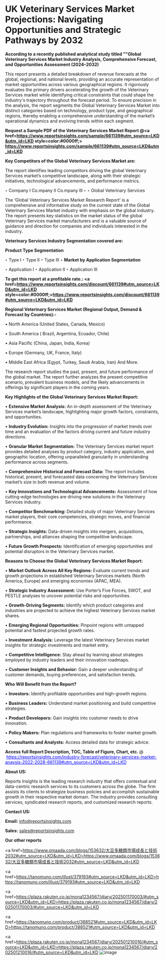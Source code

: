 # UK Veterinary Services Market Projections: Navigating Opportunities and Strategic Pathways by 2032

<strong>According to a recently published analytical study titled ""Global Veterinary Services Market Industry Analysis, Comprehensive Forecast, and Opportunities Assessment (2024–2032)</strong>

This report presents a detailed breakdown of revenue forecasts at the global, regional, and national levels, providing an accurate representation of market opportunities across various geographical regions. It rigorously evaluates the primary drivers accelerating the growth of the Veterinary Services market while identifying critical constraints that could shape the industry's trajectory throughout the forecast period. To ensure precision in the analysis, the report segments the Global Veterinary Services Market into distinct categories based on technology, product type, and geographical regions, thereby enabling a comprehensive understanding of the market’s operational dynamics and evolving trends within each segment.

<strong>Request a Sample PDF of the Veterinary Services Market Report </strong><strong>@<a href=https://www.reportsinsights.com/sample/661139#utm_source=LKD&utm_id=LKD style=color:#0000ff;> https://www.reportsinsights.com/sample/661139#utm_source=LKD&utm_id=LKD</a></strong></font>

<strong>Key Competitors of the Global Veterinary Services Market are:</strong>

The report identifies leading competitors driving the global Veterinary Services market’s competitive landscape, along with their strategic initiatives, technological advancements, and performance metrics.

‣ Company I Co.mpany II Co.mpany III
‣ 
‣ Global Veterinary Services

The ‘Global Veterinary Services Market Research Report’ is a comprehensive and informative study on the current state of the Global Veterinary Services Market industry with emphasis on the global industry. The report presents key statistics on the market status of the global Veterinary Services market manufacturers and is a valuable source of guidance and direction for companies and individuals interested in the industry.

<strong>Veterinary Services Industry Segmentation covered are:</strong>

<strong>Product Type Segmentation</strong>

‣ Type I
‣ Type II
‣ Type III
‣ 
<strong>Market by Application Segmentation</strong>

‣ Application I
‣ Application II 
‣ Application III

<strong>To get this report at a profitable rate.: <a href=https://www.reportsinsights.com/discount/661139#utm_source=LKD&utm_id=LKD style=color:#0000ff;>https://www.reportsinsights.com/discount/661139#utm_source=LKD&utm_id=LKD</a></strong></font>

<strong>Regional Veterinary Services Market (Regional Output, Demand &amp; Forecast by Countries):-</strong>

• North America (United States, Canada, Mexico)

• South America ( Brazil, Argentina, Ecuador, Chile)

• Asia Pacific (China, Japan, India, Korea)

• Europe (Germany, UK, France, Italy)

• Middle East Africa (Egypt, Turkey, Saudi Arabia, Iran) And More.

The research report studies the past, present, and future performance of the global market. The report further analyzes the present competitive scenario, prevalent business models, and the likely advancements in offerings by significant players in the coming years.

<strong>Key Highlights of the Global Veterinary Services Market Report:</strong>

• <strong>Extensive Market Analysis:</strong> An in-depth assessment of the Veterinary Services market’s landscape, highlighting major growth factors, constraints, and opportunities.

• <strong>Industry Evolution:</strong> Insights into the progression of market trends over time and an evaluation of the factors driving current and future industry directions.

• <strong>Granular Market Segmentation:</strong> The Veterinary Services market report provides detailed analyses by product category, industry application, and geographic location, offering unparalleled granularity in understanding performance across segments.

• <strong>Comprehensive Historical and Forecast Data:</strong> The report includes historical, present, and forecasted data concerning the Veterinary Services market’s size in both revenue and volume.

• <strong>Key Innovations and Technological Advancements:</strong> Assessment of how cutting-edge technologies are driving new solutions in the Veterinary Services industry.

• <strong>Competitor Benchmarking:</strong> Detailed study of major Veterinary Services market players, their core competencies, strategic moves, and financial performance.

• <strong>Strategic Insights:</strong> Data-driven insights into mergers, acquisitions, partnerships, and alliances shaping the competitive landscape.

• <strong>Future Growth Prospects:</strong> Identification of emerging opportunities and potential disruptors in the Veterinary Services market.

<strong>Reasons to Choose the Global Veterinary Services Market Report:</strong>

• <strong>Market Outlook Across All Key Regions:</strong> Evaluate current trends and growth projections in established Veterinary Services markets (North America, Europe) and emerging economies (APAC, MEA).

• <strong>Strategic Industry Assessment:</strong> Use Porter’s Five Forces, SWOT, and PESTLE analyses to uncover potential risks and opportunities.

• <strong>Growth-Driving Segments:</strong> Identify which product categories and industries are projected to achieve the highest Veterinary Services market shares.

• <strong>Emerging Regional Opportunities:</strong> Pinpoint regions with untapped potential and fastest projected growth rates.

• <strong>Investment Analysis:</strong> Leverage the latest Veterinary Services market insights for strategic investments and market entry.

• <strong>Competitive Intelligence:</strong> Stay ahead by learning about strategies employed by industry leaders and their innovation roadmaps.

• <strong>Customer Insights and Behavior:</strong> Gain a deeper understanding of customer demands, buying preferences, and satisfaction trends.

<strong>Who Will Benefit from the Report?</strong>

• <strong>Investors:</strong> Identify profitable opportunities and high-growth regions.

• <strong>Business Leaders:</strong> Understand market positioning and build competitive strategies.

• <strong>Product Developers:</strong> Gain insights into customer needs to drive innovation.

• <strong>Policy Makers:</strong> Plan regulations and frameworks to foster market growth.

• <strong>Consultants and Analysts:</strong> Access detailed data for strategic advice.
</ul>
<strong>Access full Report Description, TOC, Table of Figure, Chart, etc. </strong>@  <a href=https://reportsinsights.com/industry-forecast/veterinary-services-market-anaysis-2022-2028-661139#utm_source=LKD&utm_id=LKD style=color:#0000ff;>https://reportsinsights.com/industry-forecast/veterinary-services-market-anaysis-2022-2028-661139#utm_source=LKD&utm_id=LKD</a></font>

<strong><strong>About US</strong>:</strong>

Reports Insights is the leading research industry that offers contextual and data-centric research services to its customers across the globe. The firm assists its clients to strategize business policies and accomplish sustainable growth in their respective market domain. The industry provides consulting services, syndicated research reports, and customized research reports.

<strong>Contact US:</strong>

<p class=""""><b>Email:</b> <a href=mailto:info@reportsinsights.com>info@reportsinsights.com</a></p>
<p class=""""><b>Sales:</b> <a href=mailto:sales@reportsinsights.com>sales@reportsinsights.com</a></p>

<strong>Our other reports</strong>

<a href=https://www.omaada.com/blogs/153632/大豆多糖類市場成長と技術2032#utm_source=LKD&utm_id=LKD>https://www.omaada.com/blogs/153632/大豆多糖類市場成長と技術2032#utm_source=LKD&utm_id=LKD</a>

<a href=https://tanomuno.com/illust/379193#utm_source=LKD&utm_id=LKD>https://tanomuno.com/illust/379193#utm_source=LKD&utm_id=LKD</a>

<a href=https://plaza.rakuten.co.jp/mona1234567/diary/202501170003/#utm_source=LKD&utm_id=LKD>https://plaza.rakuten.co.jp/mona1234567/diary/202501170003/#utm_source=LKD&utm_id=LKD</a>

<a href=https://tanomuno.com/product/388521#utm_source=LKD&utm_id=LKD>https://tanomuno.com/product/388521#utm_source=LKD&utm_id=LKD</a>

<a href=https://plaza.rakuten.co.jp/mona1234567/diary/202501210016/#utm_source=LKD&utm_id=LKD>https://plaza.rakuten.co.jp/mona1234567/diary/202501210016/#utm_source=LKD&utm_id=LKD</a>
![image](https://github.com/user-attachments/assets/0872ef2c-1bcd-447e-bc37-9ac5c1976528)
